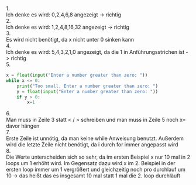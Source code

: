 1.<br>
Ich denke es wird: 0,2,4,6,8 angezeigt -> richtig<br>
2.<br>
Ich denke es wird: 1,2,4,8,16,32 angezeigt -> richtig<br>
3.<br>
Es wird nicht benötigt, da x nicht unter 0 sinken kann<br>
4.<br>
Ich denke es wird: 5,4,3,2,1,0 angezeigt, da die 1 in Anführungsstrichen ist -> richtig<br>
5.<br>
```python
x = float(input("Enter a number greater than zero: "))
while x <= 0:
    print("Too small. Enter a number greater than zero: ")
    y = float(input("Enter a number greater than zero: "))
    if y > 0:
        x=1
```
6.<br>
Man muss in Zeile 3 statt < / > schreiben und man muss in Zeile 5 noch x= davor hängen<br>
7.<br>
Erste Zeile ist unnötig, da man keine while Anweisung benutzt. Außerdem wird die letzte Zeile nicht benötigt, da i durch for immer angepasst wird<br>
8.<br>
Die Werte unterscheiden sich so sehr, da im ersten Beispiel x nur 10 mal in 2 loops um 1 erhöht wird. Im Gegensatz dazu wird x im 2. Beispiel in der ersten loop immer um 1 vergrößert und gleichzeitig noch pro durchlauf um 10 -> das heißt das es insgesamt 10 mal statt 1 mal die 2. loop durchläuft <br>
